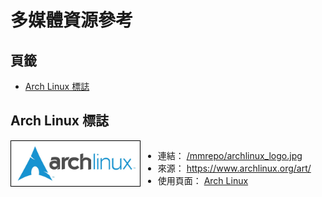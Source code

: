 多媒體資源參考
=======


<style>
    .imgInfo > a {
        width: 208px;
        display: inline-block;
        vertical-align: top;
    }
    .imgInfo img {
        max-width: 200px;
        max-height: 200px;
        padding: 3px;
        border: 1px solid #000;
    }
    .imgInfo ul {
        display: inline-block;
    }
</style>



## 頁籤


* [Arch Linux 標誌](#arch-linux-標誌)



## Arch Linux 標誌


<div class="imgInfo">
    <a href="/mmrepo/archlinux_logo.jpg" target="_blank">
        <img src="/mmrepo/archlinux_logo.jpg" />
    </a>
    <ul>
        <li>連結：
            <a href="/mmrepo/archlinux_logo.jpg" target="_blank">/mmrepo/archlinux_logo.jpg</a>
        </li>
        <li>來源：
            <a href="https://www.archlinux.org/art/">https://www.archlinux.org/art/</a>
        </li>
        <li>使用頁面：
            <a href="/content/archlinux.md">Arch Linux</a>
        </li>
    </ul>
</div>

